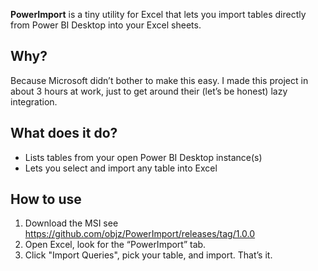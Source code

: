 **PowerImport** is a tiny utility for Excel that lets you import tables directly from Power BI Desktop into your Excel sheets.


## Why?

Because Microsoft didn’t bother to make this easy.
I made this project in about 3 hours at work, just to get around their (let’s be honest) lazy integration.


## What does it do?

* Lists tables from your open Power BI Desktop instance(s)
* Lets you select and import any table into Excel

## How to use

1. Download the MSI see https://github.com/objz/PowerImport/releases/tag/1.0.0 
2. Open Excel, look for the “PowerImport” tab.
3. Click "Import Queries", pick your table, and import. That’s it.



